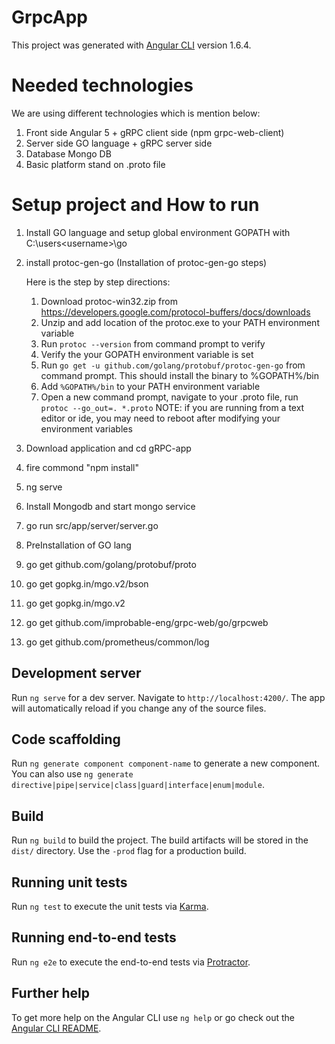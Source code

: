 # GrpcApp

This project was generated with [Angular CLI](https://github.com/angular/angular-cli) version 1.6.4.

# Needed technologies

We are using different technologies which is mention below:
1. Front side Angular 5 + gRPC client side (npm grpc-web-client)
2. Server side GO language + gRPC server side
3. Database Mongo DB
4. Basic platform stand on .proto file

# Setup project and How to run

1. Install GO language and setup global environment GOPATH with C:\users\<username>\go
2. install protoc-gen-go (Installation of protoc-gen-go steps)

	Here is the step by step directions:
	1. Download protoc-win32.zip from https://developers.google.com/protocol-buffers/docs/downloads
	2. Unzip and add location of the protoc.exe to your PATH environment variable
	3. Run `protoc --version` from command prompt to verify
	4. Verify the your GOPATH environment variable is set
	5. Run `go get -u github.com/golang/protobuf/protoc-gen-go` from command prompt. This should install the binary to %GOPATH%/bin
	6. Add `%GOPATH%/bin` to your PATH environment variable
	7. Open a new command prompt, navigate to your .proto file, run `protoc --go_out=. *.proto` 
	NOTE: if you are running from a text editor or ide, you may need to reboot after modifying your environment variables
3. Download application and cd gRPC-app 
4. fire commond "npm install"
4. ng serve
5. Install Mongodb and start mongo service 
6. go run src/app/server/server.go
7. PreInstallation of GO lang
  1. go get github.com/golang/protobuf/proto
  2. go get gopkg.in/mgo.v2/bson
  3. go get gopkg.in/mgo.v2
  4. go get github.com/improbable-eng/grpc-web/go/grpcweb
  5. go get github.com/prometheus/common/log

## Development server

Run `ng serve` for a dev server. Navigate to `http://localhost:4200/`. The app will automatically reload if you change any of the source files.

## Code scaffolding

Run `ng generate component component-name` to generate a new component. You can also use `ng generate directive|pipe|service|class|guard|interface|enum|module`.

## Build

Run `ng build` to build the project. The build artifacts will be stored in the `dist/` directory. Use the `-prod` flag for a production build.

## Running unit tests

Run `ng test` to execute the unit tests via [Karma](https://karma-runner.github.io).

## Running end-to-end tests

Run `ng e2e` to execute the end-to-end tests via [Protractor](http://www.protractortest.org/).

## Further help

To get more help on the Angular CLI use `ng help` or go check out the [Angular CLI README](https://github.com/angular/angular-cli/blob/master/README.md).

